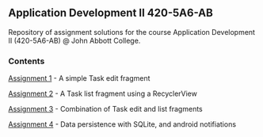 ## Application Development II 420-5A6-AB

Repository of assignment solutions for the course Application Development II
(420-5A6-AB) @ John Abbott College.

### Contents

[Assignment 1](https://github.com/terror/420-5A6-AB/tree/master/Assignments/asg1) - A simple Task edit fragment

[Assignment 2](https://github.com/terror/420-5A6-AB/tree/master/Assignments/asg2) - A Task list fragment using a RecyclerView

[Assignment 3](https://github.com/terror/420-5A6-AB/tree/master/Assignments/asg3) - Combination of Task edit and list fragments

[Assignment 4](https://github.com/terror/420-5A6-AB/tree/master/Assignments/asg4) - Data persistence with SQLite, and android notifiations
